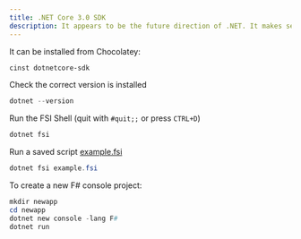 ```yaml
---
title: .NET Core 3.0 SDK
description: It appears to be the future direction of .NET. It makes sense in order to support multiple operating systems. One of the great features of version 3 is that it ships with F# Interactive, a shell to run F# scripts without first compiling them. Similar to Node's REPL or Ruby's IRB and Pry.
---
```


It can be installed from Chocolatey:

```powershell
cinst dotnetcore-sdk
```

Check the correct version is installed

```powershell
dotnet --version
```

Run the FSI Shell (quit with `#quit;;` or press `CTRL+D`)

```powershell
dotnet fsi
```

Run a saved script [example.fsi](example.html)
```powershell
dotnet fsi example.fsi
```

To create a new F# console project:

```powershell
mkdir newapp
cd newapp
dotnet new console -lang F#
dotnet run
```
